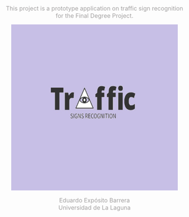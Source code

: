 <p align="center">
   <font size=3 color="#A3A1A1">This project is a prototype application on traffic sign recognition for the Final Degree Project.</font>
</p>
<p align="center">
    <img src=https://raw.githubusercontent.com/EduardoEB3/Traffic-Signs-Recognition/master/Development/img/Logo.jpg height="454" width="454">
</p>
<p align="center">
   <font size=3 color="#A3A1A1">Eduardo Expósito Barrera <br /> Universidad de La Laguna</font>
</p>
